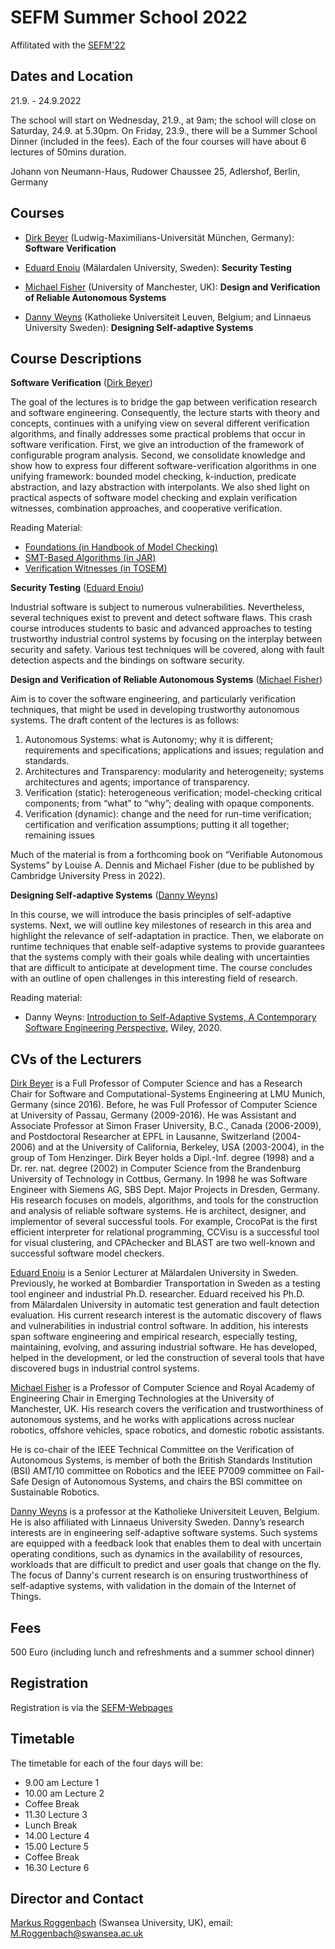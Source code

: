 # SEFM Summer School 2022

Affilitated with the [SEFM'22](https://sefm-conference.github.io/2022/)

## Dates and Location

21.9. - 24.9.2022

The school will start on Wednesday, 21.9., at 9am; the school will close on Saturday, 24.9. at 5.30pm. On Friday, 23.9., there will be a Summer School Dinner (included in the fees). Each of the four courses will have about 6 lectures of 50mins duration.

Johann von Neumann-Haus, Rudower Chaussee 25, Adlershof, Berlin, Germany

## Courses

- [Dirk Beyer](https://www.sosy-lab.org/people/beyer/) (Ludwig-Maximilians-Universität München, Germany): **Software Verification**

- [Eduard Enoiu](http://www.es.mdh.se/staff/349-Eduard_Paul_Enoiu) (Mälardalen University, Sweden): **Security Testing**

- [Michael Fisher](https://www.research.manchester.ac.uk/portal/michael.fisher.html) (University of Manchester, UK): **Design and Verification of Reliable Autonomous Systems**

- [Danny Weyns](https://people.cs.kuleuven.be/~danny.weyns/) (Katholieke Universiteit Leuven, Belgium; and Linnaeus University
Sweden): **Designing Self-adaptive Systems**

## Course Descriptions

**Software Verification** ([Dirk Beyer](https://www.sosy-lab.org/people/beyer/))

The goal of the lectures is to bridge the gap between verification research and software engineering. Consequently, the lecture starts with theory and concepts, continues with a unifying view on several different verification algorithms, and finally addresses some practical problems that occur in software verification. First, we give an introduction of the framework of configurable program analysis. Second, we consolidate knowledge and show how to express four different software-verification algorithms in one unifying framework: bounded model checking, k-induction, predicate abstraction, and lazy abstraction with interpolants. We also shed light on practical aspects of software model checking and explain verification witnesses, combination approaches, and cooperative verification.

Reading Material:
- [Foundations (in Handbook of Model Checking)](https://doi.org/10.1007/978-3-319-10575-8_16)
- [SMT-Based Algorithms (in JAR)](https://doi.org/10.1007/s10817-017-9432-6)
- [Verification Witnesses (in TOSEM)](https://doi.org/10.1145/3477579)

**Security Testing** ([Eduard Enoiu](http://www.es.mdh.se/staff/349-Eduard_Paul_Enoiu))

Industrial software is subject to numerous vulnerabilities. Nevertheless, several techniques exist to prevent and detect software flaws. This crash course introduces students to basic and advanced approaches to testing trustworthy industrial control systems by focusing on the interplay between security and safety. Various test techniques will be covered, along with fault detection aspects and the bindings on software security.
 
**Design and Verification of Reliable Autonomous Systems** ([Michael Fisher](https://www.research.manchester.ac.uk/portal/michael.fisher.html))

Aim is to cover the software engineering, and particularly verification
techniques, that might be used in developing trustworthy autonomous
systems. The draft content of the lectures is as follows:

1. Autonomous Systems: what is Autonomy; why it is different; requirements 
   and specifications; applications and issues; regulation and standards.
2. Architectures and Transparency: modularity and heterogeneity; systems 
   architectures and agents; importance of transparency.
3. Verification (static): heterogeneous verification; model-checking 
   critical components; from “what” to “why”; dealing with opaque components.
4. Verification (dynamic): change and the need for run-time verification; 
   certification and verification assumptions; putting it all together; 
   remaining issues

Much of the material is from a forthcoming book on “Verifiable 
Autonomous Systems” by Louise A. Dennis and Michael Fisher
(due to be published by Cambridge University Press in 2022).

 **Designing Self-adaptive Systems** ([Danny Weyns](https://people.cs.kuleuven.be/~danny.weyns/))
 
In this course, we will introduce the basis principles of self-adaptive systems. Next, we will outline key milestones of research in this area and highlight the relevance of self-adaptation in practice. Then, we elaborate on runtime techniques that enable self-adaptive systems to provide guarantees that the systems comply with their goals while dealing with uncertainties that are difficult to anticipate at development time. The course concludes with an outline of open challenges in this interesting field of research. 

Reading material:
- Danny Weyns: [Introduction to Self-Adaptive Systems, A Contemporary Software Engineering Perspective](https://www.wiley.com/en-us/An+Introduction+to+Self+adaptive+Systems%3A+A+Contemporary+Software+Engineering+Perspective-p-9781119574941), Wiley, 2020.

## CVs of the Lecturers 

[Dirk Beyer](https://www.sosy-lab.org/people/beyer/) is a Full Professor of Computer Science and has a Research Chair for Software and Computational-Systems Engineering at LMU Munich, Germany (since 2016). Before, he was Full Professor of Computer Science at University of Passau, Germany (2009-2016). He was Assistant and Associate Professor at Simon Fraser University, B.C., Canada (2006-2009), and Postdoctoral Researcher at EPFL in Lausanne, Switzerland (2004-2006) and at the University of California, Berkeley, USA (2003-2004), in the group of Tom Henzinger. Dirk Beyer holds a Dipl.-Inf. degree (1998) and a Dr. rer. nat. degree (2002) in Computer Science from the Brandenburg University of Technology in Cottbus, Germany. In 1998 he was Software Engineer with Siemens AG, SBS Dept. Major Projects in Dresden, Germany. His research focuses on models, algorithms, and tools for the construction and analysis of reliable software systems. He is architect, designer, and implementor of several successful tools. For example, CrocoPat is the first efficient interpreter for relational programming, CCVisu is a successful tool for visual clustering, and CPAchecker and BLAST are two well-known and successful software model checkers.

[Eduard Enoiu](http://www.es.mdh.se/staff/349-Eduard_Paul_Enoiu) is a Senior Lecturer at Mälardalen University in Sweden. Previously, he worked at Bombardier Transportation in Sweden as a testing tool engineer and industrial Ph.D. researcher. Eduard received his Ph.D. from Mälardalen University in automatic test generation and fault detection evaluation. His current research interest is the automatic discovery of flaws and vulnerabilities in industrial control software. In addition, his interests span software engineering and empirical research, especially testing, maintaining, evolving, and assuring industrial software. He has developed, helped in the development, or led the construction of several tools that have discovered bugs in industrial control systems.

[Michael Fisher](https://web.cs.manchester.ac.uk/~michael) is a Professor of Computer Science and Royal Academy
of Engineering Chair in Emerging Technologies at the University of
Manchester, UK. His 
research covers the verification and trustworthiness of autonomous 
systems, and he works with applications across nuclear robotics, 
offshore vehicles, space robotics, and domestic robotic assistants.

He is co-chair of the IEEE Technical Committee on the Verification 
of Autonomous Systems, is member of both the British Standards 
Institution (BSI) AMT/10 committee on Robotics and the IEEE P7009 
committee on Fail-Safe Design of Autonomous Systems, and chairs 
the BSI committee on Sustainable Robotics.   

[Danny Weyns](https://people.cs.kuleuven.be/~danny.weyns/) is a professor at the Katholieke Universiteit Leuven, Belgium. He is also affiliated with Linnaeus University Sweden. Danny’s research interests are in engineering self-adaptive software systems. Such systems are equipped with a feedback look that enables them to deal with uncertain operating conditions, such as dynamics in the availability of resources, workloads that are difficult to predict and user goals that change on the fly. The focus of Danny's current research is on ensuring trustworthiness of self-adaptive systems, with validation in the domain of the Internet of Things. 

## Fees

500 Euro (including lunch and refreshments and a summer school dinner)

## Registration

Registration is via the [SEFM-Webpages](https://sefm-conference.github.io/2022/registration.html)

## Timetable

The timetable for each of the four days will be:
- 9.00  am Lecture 1
- 10.00 am Lecture 2
- Coffee Break
- 11.30 Lecture 3
- Lunch Break
- 14.00 Lecture 4
- 15.00 Lecture 5
- Coffee Break
- 16.30 Lecture 6


## Director and Contact

[Markus Roggenbach](https://www.swansea.ac.uk/staff/m.roggenbach/) (Swansea University, UK), email: M.Roggenbach@swansea.ac.uk
